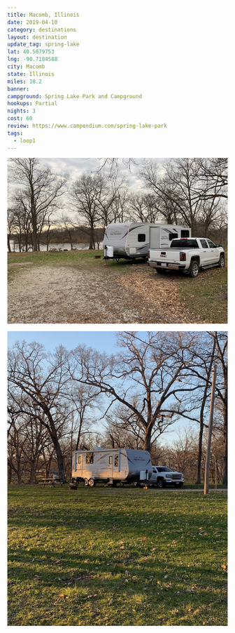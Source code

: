 ```yaml
---
title: Macomb, Illinois
date: 2019-04-10
category: destinations
layout: destination
update_tag: spring-lake
lat: 40.5079753
lng: -90.7184588
city: Macomb
state: Illinois
miles: 10.2
banner: 
campground: Spring Lake Park and Campground
hookups: Partial
nights: 3
cost: 60
review: https://www.campendium.com/spring-lake-park
tags:
  - loop1
---
```


![Spring Lake 1](/assets/img/destinations/illinois/spring-lake-1.jpg)

![Spring Lake 2](/assets/img/destinations/illinois/spring-lake-2.jpg)